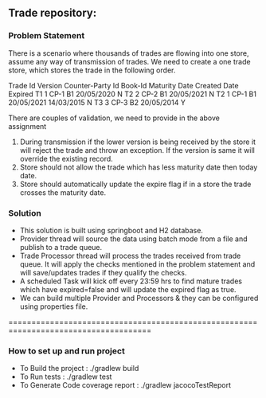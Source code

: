 ## Trade repository:

### Problem Statement
There is a scenario where thousands of trades are flowing into one store, assume any way of transmission of trades. We need to create a one trade store, which stores the trade in the following order.

Trade Id	Version	Counter-Party Id	Book-Id	Maturity Date	Created Date	Expired
T1	1	CP-1	B1	20/05/2020	<today date>	N
T2	2	CP-2	B1	20/05/2021	<today date>	N
T2	1	CP-1	B1	20/05/2021	14/03/2015	N
T3	3	CP-3	B2	20/05/2014	<today date>	Y

There are couples of validation, we need to provide in the above assignment
1.	During transmission if the lower version is being received by the store it will reject the trade and throw an exception. If the version is same it will override the existing record.
2.	Store should not allow the trade which has less maturity date then today date.
3.	Store should automatically update the expire flag if in a store the trade crosses the maturity date.

### Solution
* This solution is built using springboot and H2 database.
* Provider thread will source the data using batch mode from a file and publish to a trade queue. 
* Trade Processor thread will process the trades received from trade queue. It will apply the checks mentioned in the problem statement and will save/updates trades if they qualify the checks.
* A scheduled Task will kick off every 23:59 hrs to find mature trades which have expired=false and will update the expired flag as true.
* We can build multiple Provider and Processors & they can be configured using properties file.


=====================================================================================
### How to set up and run project

* To Build the project :  ./gradlew build
* To Run tests : ./gradlew test
* To Generate Code coverage report : ./gradlew jacocoTestReport
